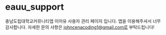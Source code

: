 # eauu_support
충남도립대학교커뮤니티앱 이어유 사용자 관리 페이지 입니다. 
앱을 이용해주셔서 너무 감사합니다. 자세한 문의 사항은 johncenacoding1@gmail.com로 부탁드립니다!
